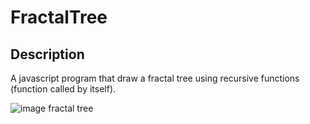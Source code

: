 # FractalTree

## Description
A javascript program that draw a fractal tree using recursive functions (function called by itself).

![image fractal tree](http://corentin-thomasset.fr/public/img1.PNG "Image fractal tree")
